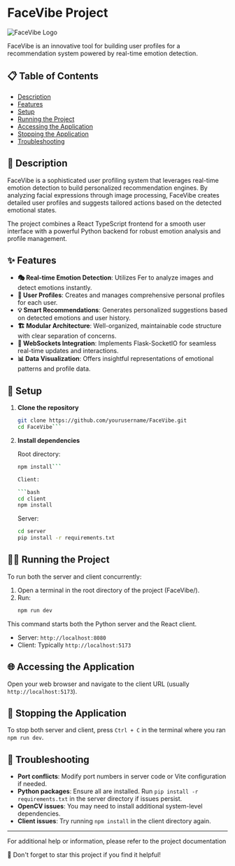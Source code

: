 # FaceVibe Project

![FaceVibe Logo](https://i.etsystatic.com/18489883/r/il/cb2443/4305635229/il_570xN.4305635229_8qd4.jpg)  

FaceVibe is an innovative tool for building user profiles for a recommendation system powered by real-time emotion detection.

## 📋 Table of Contents

- [Description](#-description)
- [Features](#-features)
- [Setup](#-setup)
- [Running the Project](#-running-the-project)
- [Accessing the Application](#-accessing-the-application)
- [Stopping the Application](#-stopping-the-application)
- [Troubleshooting](#-troubleshooting)

## 📝 Description

FaceVibe is a sophisticated user profiling system that leverages real-time emotion detection to build personalized recommendation engines. By analyzing facial expressions through image processing, FaceVibe creates detailed user profiles and suggests tailored actions based on the detected emotional states.

The project combines a React TypeScript frontend for a smooth user interface with a powerful Python backend for robust emotion analysis and profile management.

## ✨ Features

- **🎭 Real-time Emotion Detection**: Utilizes Fer to analyze images and detect emotions instantly.
- **👤 User Profiles**: Creates and manages comprehensive personal profiles for each user.
- **💡 Smart Recommendations**: Generates personalized suggestions based on detected emotions and user history.
- **🏗 Modular Architecture**: Well-organized, maintainable code structure with clear separation of concerns.
- **🔄 WebSockets Integration**: Implements Flask-SocketIO for seamless real-time updates and interactions.
- **📊 Data Visualization**: Offers insightful representations of emotional patterns and profile data.

## 🚀 Setup

1. **Clone the repository**
   ```bash
   git clone https://github.com/yourusername/FaceVibe.git
   cd FaceVibe```

2. **Install dependencies**

   Root directory:

   ```bash
   npm install```

   Client:

   ```bash
   cd client
   npm install
   ```

   Server:

   ```bash
   cd server
   pip install -r requirements.txt
   ```

## 🏃‍♂️ Running the Project

To run both the server and client concurrently:

1. Open a terminal in the root directory of the project (FaceVibe/).
2. Run:
   ```bash
   npm run dev
   ```

This command starts both the Python server and the React client.

- Server: `http://localhost:8080`
- Client: Typically `http://localhost:5173`
## 🌐 Accessing the Application

Open your web browser and navigate to the client URL (usually `http://localhost:5173`).

## 🛑 Stopping the Application

To stop both server and client, press `Ctrl + C` in the terminal where you ran `npm run dev`.

## 🔧 Troubleshooting

- **Port conflicts**: Modify port numbers in server code or Vite configuration if needed.
- **Python packages**: Ensure all are installed. Run `pip install -r requirements.txt` in the server directory if issues persist.
- **OpenCV issues**: You may need to install additional system-level dependencies.
- **Client issues**: Try running `npm install` in the client directory again.

---

For additional help or information, please refer to the project documentation

🌟 Don't forget to star this project if you find it helpful!
